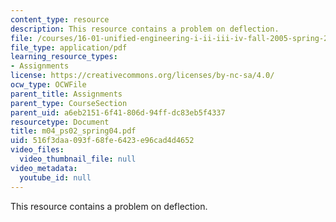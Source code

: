 ```yaml
---
content_type: resource
description: This resource contains a problem on deflection.
file: /courses/16-01-unified-engineering-i-ii-iii-iv-fall-2005-spring-2006/516f3daa093f68fe6423e96cad4d4652_m04_ps02_spring04.pdf
file_type: application/pdf
learning_resource_types:
- Assignments
license: https://creativecommons.org/licenses/by-nc-sa/4.0/
ocw_type: OCWFile
parent_title: Assignments
parent_type: CourseSection
parent_uid: a6eb2151-6f41-806d-94ff-dc83eb5f4337
resourcetype: Document
title: m04_ps02_spring04.pdf
uid: 516f3daa-093f-68fe-6423-e96cad4d4652
video_files:
  video_thumbnail_file: null
video_metadata:
  youtube_id: null
---
```

This resource contains a problem on deflection.